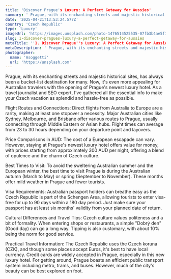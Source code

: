 ```yaml
---
title: 'Discover Prague's Luxury: A Perfect Getaway for Aussies'
summary: ' Prague, with its enchanting streets and majestic historical sites, has always been a bucket-list destination for many. Now, it's even more appealing ...'
date: '2025-04-21T13:53:24.577Z'
country: 'Czech Republic'
type: 'Luxury'
imageUrl: 'https://images.unsplash.com/photo-1476514525535-07fb3b4ae5f1'
slug: 1-discover-pragues-luxury-a-perfect-getaway-for-aussies
metaTitle: ''1. Discover Prague''s Luxury: A Perfect Getaway for Aussies''
metaDescription: ' Prague, with its enchanting streets and majestic historical sites, has always been a bucket-list destination for many. Now, it's even more appealing ...'
photographer:
  name: 'Asoggetti'
  url: 'https://unsplash.com'
---
```


Prague, with its enchanting streets and majestic historical sites, has always been a bucket-list destination for many. Now, it's even more appealing for Australian travelers with the opening of Prague's newest luxury hotel. As a travel journalist and SEO expert, I've gathered all the essential info to make your Czech vacation as splendid and hassle-free as possible.

Flight Routes and Connections: Direct flights from Australia to Europe are a rarity, making at least one stopover a necessity. Major Australian cities like Sydney, Melbourne, and Brisbane offer various routes to Prague, usually connecting through Middle Eastern or Asian hubs. Flight times can average from 23 to 30 hours depending on your departure point and layovers. 

Price Comparisons in AUD: The cost of a European escapade can vary. However, staying at Prague's newest luxury hotel offers value for money, with prices starting from approximately 300 AUD per night, offering a blend of opulence and the charm of Czech culture. 

Best Times to Visit: To avoid the sweltering Australian summer and the European winter, the best time to visit Prague is during the Australian autumn (March to May) or spring (September to November). These months offer mild weather in Prague and fewer tourists.

Visa Requirements: Australian passport holders can breathe easy as the Czech Republic is part of the Schengen Area, allowing tourists to enter visa-free for up to 90 days within a 180 day period. Just make sure your passport has at least six months' validity from your planned date of return.

Cultural Differences and Travel Tips: Czech culture values politeness and a bit of formality. When entering shops or restaurants, a simple "Dobrý den" (Good day) can go a long way. Tipping is also customary, with about 10% being the norm for good service. 

Practical Travel Information: The Czech Republic uses the Czech koruna (CZK), and though some places accept Euros, it's best to have local currency. Credit cards are widely accepted in Prague, especially in this new luxury hotel. For getting around, Prague boasts an efficient public transport system including metro, trams, and buses. However, much of the city's beauty can be best explored on foot.
